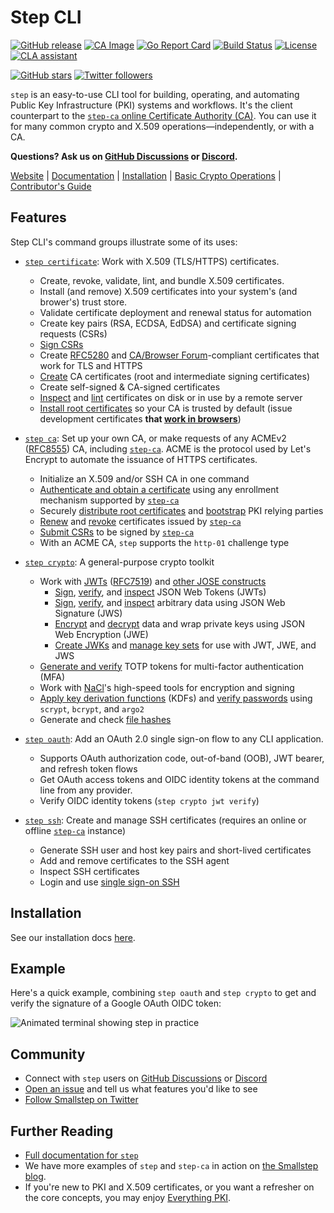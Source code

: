 # Step CLI

[![GitHub release](https://img.shields.io/github/release/smallstep/cli.svg)](https://github.com/smallstep/cli/releases)
[![CA Image](https://images.microbadger.com/badges/image/smallstep/step-cli.svg)](https://microbadger.com/images/smallstep/step-cli)
[![Go Report Card](https://goreportcard.com/badge/github.com/smallstep/cli)](https://goreportcard.com/report/github.com/smallstep/cli)
[![Build Status](https://travis-ci.com/smallstep/cli.svg?branch=master)](https://travis-ci.com/smallstep/cli)
[![License](https://img.shields.io/badge/License-Apache%202.0-blue.svg)](https://opensource.org/licenses/Apache-2.0)
[![CLA assistant](https://cla-assistant.io/readme/badge/smallstep/cli)](https://cla-assistant.io/smallstep/cli)

[![GitHub stars](https://img.shields.io/github/stars/smallstep/cli.svg?style=social)](https://github.com/smallstep/cli/stargazers)
[![Twitter followers](https://img.shields.io/twitter/follow/smallsteplabs.svg?label=Follow&style=social)](https://twitter.com/intent/follow?screen_name=smallsteplabs)

`step` is an easy-to-use CLI tool for building, operating, and automating Public Key Infrastructure (PKI) systems and workflows.
It's the client counterpart to the [`step-ca` online Certificate Authority (CA)](https://github.com/smallstep/certificates).
You can use it for many common crypto and X.509 operations—independently, or with a CA.

**Questions? Ask us on [GitHub Discussions](https://github.com/smallstep/certificates/discussions) or [Discord](https://bit.ly/step-discord).**

[Website](https://smallstep.com) |
[Documentation](https://smallstep.com/docs/step-cli) |
[Installation](https://smallstep.com/docs/step-cli/installation) |
[Basic Crypto Operations](https://smallstep.com/docs/step-cli/basic-crypto-operations) |
[Contributor's Guide](./docs/CONTRIBUTING.md)

## Features

Step CLI's command groups illustrate some of its uses:
- [`step certificate`](https://smallstep.com/docs/step-cli/reference/certificate/): Work with X.509 (TLS/HTTPS) certificates.
  - Create, revoke, validate, lint, and bundle X.509 certificates.
  - Install (and remove) X.509 certificates into your system's (and brower's) trust store.
  - Validate certificate deployment and renewal status for automation
  - Create key pairs (RSA, ECDSA, EdDSA) and certificate signing requests (CSRs)
  - [Sign CSRs](https://smallstep.com/docs/step-cli/reference/certificate/sign/)
  - Create [RFC5280](https://tools.ietf.org/html/rfc5280) and [CA/Browser Forum](https://cabforum.org/baseline-requirements-documents/)-compliant certificates that work for TLS and HTTPS
  - [Create](https://smallstep.com/docs/step-cli/reference/certificate/create/) CA certificates (root and intermediate signing certificates)
  - Create self-signed & CA-signed certificates
  - [Inspect](https://smallstep.com/docs/step-cli/reference/certificate/inspect/) and [lint](https://smallstep.com/docs/step-cli/reference/certificate/lint/) certificates on disk or in use by a remote server
  - [Install root certificates](https://smallstep.com/docs/step-cli/reference/certificate/install/) so your CA is trusted by default (issue development certificates **that [work in browsers](https://smallstep.com/blog/step-v0-8-6-valid-HTTPS-certificates-for-dev-pre-prod.html)**)

- [`step ca`](https://smallstep.com/docs/step-cli/reference/ca/): Set up your own CA, or make requests of any ACMEv2 ([RFC8555](https://tools.ietf.org/html/rfc8555)) CA, including [`step-ca`](https://github.com/smallstep/certificates). ACME is the protocol used by Let's Encrypt to automate the issuance of HTTPS certificates.
  - Initialize an X.509 and/or SSH CA in one command
  - [Authenticate and obtain a certificate](https://smallstep.com/docs/step-cli/reference/ca/certificate/) using any enrollment mechanism supported by [`step-ca`](https://github.com/smallstep/certificates)
  - Securely [distribute root certificates](https://smallstep.com/docs/step-cli/reference/ca/root/) and [bootstrap](https://smallstep.com/docs/step-cli/reference/ca/bootstrap/) PKI relying parties
  - [Renew](https://smallstep.com/docs/step-cli/reference/ca/renew/) and [revoke](https://smallstep.com/docs/step-cli/reference/ca/revoke/) certificates issued by [`step-ca`](https://github.com/smallstep/certificates)
  - [Submit CSRs](https://smallstep.com/docs/step-cli/reference/ca/sign/) to be signed by [`step-ca`](https://github.com/smallstep/certificates)
  - With an ACME CA, `step` supports the `http-01` challenge type

- [`step crypto`](https://smallstep.com/docs/step-cli/reference/crypto/): A general-purpose crypto toolkit
  - Work with [JWTs](https://jwt.io) ([RFC7519](https://tools.ietf.org/html/rfc7519)) and [other JOSE constructs](https://datatracker.ietf.org/wg/jose/documents/)
    - [Sign](https://smallstep.com/docs/step-cli/reference/crypto/jwt/sign), [verify](https://smallstep.com/docs/step-cli/reference/crypto/jwt/verify), and [inspect](https://smallstep.com/docs/step-cli/reference/crypto/jwt/inspect) JSON Web Tokens (JWTs)
    - [Sign](https://smallstep.com/docs/step-cli/reference/crypto/jws/sign), [verify](https://smallstep.com/docs/step-cli/reference/crypto/jws/verify), and [inspect](https://smallstep.com/docs/step-cli/reference/crypto/jws/inspect/) arbitrary data using JSON Web Signature (JWS)
    - [Encrypt](https://smallstep.com/docs/step-cli/reference/crypto/jwe/encrypt/) and [decrypt](https://smallstep.com/docs/step-cli/reference/crypto/jwe/decrypt/) data and wrap private keys using JSON Web Encryption (JWE)
    - [Create JWKs](https://smallstep.com/docs/step-cli/reference/crypto/jwk/create/) and [manage key sets](https://smallstep.com/docs/step-cli/reference/crypto/jwk/keyset) for use with JWT, JWE, and JWS
  - [Generate and verify](https://smallstep.com/docs/step-cli/reference/crypto/otp/) TOTP tokens for multi-factor authentication (MFA)
  - Work with [NaCl](https://nacl.cr.yp.to/)'s high-speed tools for encryption and
      signing
  - [Apply key derivation functions](https://smallstep.com/docs/step-cli/reference/crypto/kdf/) (KDFs) and [verify passwords](https://smallstep.com/docs/step-cli/reference/crypto/kdf/compare/) using `scrypt`, `bcrypt`, and `argo2`
  - Generate and check [file hashes](https://smallstep.com/docs/step-cli/reference/crypto/hash/)
- [`step oauth`](https://smallstep.com/docs/step-cli/reference/oauth/): Add an OAuth 2.0 single sign-on flow to any CLI application.
  - Supports OAuth authorization code, out-of-band (OOB), JWT bearer, and refresh token flows
  - Get OAuth access tokens and OIDC identity tokens at the command line from any provider.
  - Verify OIDC identity tokens (`step crypto jwt verify`)
- [`step ssh`](https://smallstep.com/docs/step-cli/reference/ssh/): Create and manage SSH certificates (requires an online or offline [`step-ca`](https://github.com/smallstep/certificates) instance)
  - Generate SSH user and host key pairs and short-lived certificates
  - Add and remove certificates to the SSH agent
  - Inspect SSH certificates
  - Login and use [single sign-on SSH](https://smallstep.com/blog/diy-single-sign-on-for-ssh/)

## Installation

See our installation docs [here](https://smallstep.com/docs/step-cli/installation).

## Example

Here's a quick example, combining `step oauth` and `step crypto` to get and verify the signature of a Google OAuth OIDC token:

![Animated terminal showing step in practice](https://smallstep.com/images/blog/2018-08-07-unfurl.gif)

## Community

* Connect with `step` users on [GitHub Discussions](https://github.com/smallstep/certificates/discussions) or [Discord](https://bit.ly/step-discord)
* [Open an issue](https://github.com/smallstep/cli/issues/new/choose) and tell us what features you'd like to see
* [Follow Smallstep on Twitter](https://twitter.com/smallsteplabs)

## Further Reading

* [Full documentation for `step`](https://smallstep.com/docs/step-cli)
* We have more examples of `step` and `step-ca` in action on [the Smallstep blog](https://smallstep.com/blog).
* If you're new to PKI and X.509 certificates, or you want a refresher on the core concepts, you may enjoy [Everything PKI](https://smallstep.com/blog/everything-pki/).

